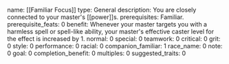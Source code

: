 name: [[Familiar Focus]]
type: General
description: You are closely connected to your master's [[power]]s.
prerequisites: Familiar.
prerequisite_feats: 0
benefit: Whenever your master targets you with a harmless spell or spell-like ability, your master's effective caster level for the effect is increased by 1.
normal: 0
special: 0
teamwork: 0
critical: 0
grit: 0
style: 0
performance: 0
racial: 0
companion_familiar: 1
race_name: 0
note: 0
goal: 0
completion_benefit: 0
multiples: 0
suggested_traits: 0
